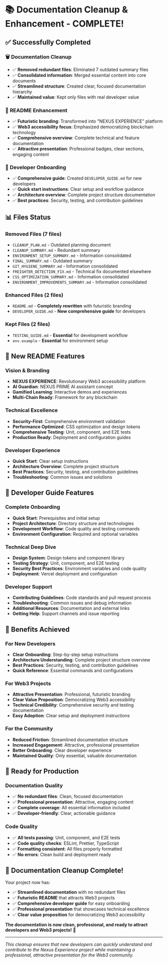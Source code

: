# 📚 Documentation Cleanup & Enhancement - COMPLETE!

## ✅ **Successfully Completed**

### 🗑️ **Documentation Cleanup**

- ✅ **Removed redundant files**: Eliminated 7 outdated summary files
- ✅ **Consolidated information**: Merged essential content into core documents
- ✅ **Streamlined structure**: Created clear, focused documentation hierarchy
- ✅ **Maintained value**: Kept only files with real developer value

### 🌟 **README Enhancement**

- ✅ **Futuristic branding**: Transformed into "NEXUS EXPERIENCE" platform
- ✅ **Web3 accessibility focus**: Emphasized democratizing blockchain
  technology
- ✅ **Comprehensive overview**: Complete technical and feature documentation
- ✅ **Attractive presentation**: Professional badges, clear sections, engaging
  content

### 📖 **Developer Onboarding**

- ✅ **Comprehensive guide**: Created `DEVELOPER_GUIDE.md` for new developers
- ✅ **Quick start instructions**: Clear setup and workflow guidance
- ✅ **Architecture overview**: Complete project structure documentation
- ✅ **Best practices**: Security, testing, and contribution guidelines

## 📊 **Files Status**

### **Removed Files** (7 files)

- `CLEANUP_PLAN.md` - Outdated planning document
- `CLEANUP_SUMMARY.md` - Redundant summary
- `ENVIRONMENT_SETUP_SUMMARY.md` - Information consolidated
- `FINAL_SUMMARY.md` - Outdated summary
- `GIT_HYGIENE_SUMMARY.md` - Information consolidated
- `FREIGHTER_DETECTION_FIX.md` - Technical fix documented elsewhere
- `CSS_OPTIMIZATION_SUMMARY.md` - Information consolidated
- `ENVIRONMENT_IMPROVEMENTS_SUMMARY.md` - Information consolidated

### **Enhanced Files** (2 files)

- `README.md` - **Completely rewritten** with futuristic branding
- `DEVELOPER_GUIDE.md` - **New comprehensive guide** for developers

### **Kept Files** (2 files)

- `TESTING_GUIDE.md` - **Essential** for development workflow
- `env.example` - **Essential** for environment setup

## 🌟 **New README Features**

### **Vision & Branding**

- **NEXUS EXPERIENCE**: Revolutionary Web3 accessibility platform
- **AI Guardian**: NEXUS PRIME AI assistant concept
- **Gamified Learning**: Interactive demos and experiences
- **Multi-Chain Ready**: Framework for any blockchain

### **Technical Excellence**

- **Security-First**: Comprehensive environment validation
- **Performance Optimized**: CSS optimization and design tokens
- **Comprehensive Testing**: Unit, component, and E2E tests
- **Production Ready**: Deployment and configuration guides

### **Developer Experience**

- **Quick Start**: Clear setup instructions
- **Architecture Overview**: Complete project structure
- **Best Practices**: Security, testing, and contribution guidelines
- **Troubleshooting**: Common issues and solutions

## 📖 **Developer Guide Features**

### **Complete Onboarding**

- **Quick Start**: Prerequisites and initial setup
- **Project Architecture**: Directory structure and technologies
- **Development Workflow**: Code quality and testing commands
- **Environment Configuration**: Required and optional variables

### **Technical Deep Dive**

- **Design System**: Design tokens and component library
- **Testing Strategy**: Unit, component, and E2E testing
- **Security Best Practices**: Environment variables and code quality
- **Deployment**: Vercel deployment and configuration

### **Developer Support**

- **Contributing Guidelines**: Code standards and pull request process
- **Troubleshooting**: Common issues and debug information
- **Additional Resources**: Documentation and external links
- **Getting Help**: Support channels and issue reporting

## 🎯 **Benefits Achieved**

### **For New Developers**

- **Clear Onboarding**: Step-by-step setup instructions
- **Architecture Understanding**: Complete project structure overview
- **Best Practices**: Security, testing, and contribution guidelines
- **Quick Reference**: Essential commands and configurations

### **For Web3 Projects**

- **Attractive Presentation**: Professional, futuristic branding
- **Clear Value Proposition**: Democratizing Web3 accessibility
- **Technical Credibility**: Comprehensive security and testing documentation
- **Easy Adoption**: Clear setup and deployment instructions

### **For the Community**

- **Reduced Friction**: Streamlined documentation structure
- **Increased Engagement**: Attractive, professional presentation
- **Better Onboarding**: Clear developer experience
- **Maintained Quality**: Only essential, valuable documentation

## 🚀 **Ready for Production**

### **Documentation Quality**

- ✅ **No redundant files**: Clean, focused documentation
- ✅ **Professional presentation**: Attractive, engaging content
- ✅ **Complete coverage**: All essential information included
- ✅ **Developer-friendly**: Clear, actionable guidance

### **Code Quality**

- ✅ **All tests passing**: Unit, component, and E2E tests
- ✅ **Code quality checks**: ESLint, Prettier, TypeScript
- ✅ **Formatting consistent**: All files properly formatted
- ✅ **No errors**: Clean build and deployment ready

## 🎉 **Documentation Cleanup Complete!**

Your project now has:

- ✅ **Streamlined documentation** with no redundant files
- ✅ **Futuristic README** that attracts Web3 projects
- ✅ **Comprehensive developer guide** for easy onboarding
- ✅ **Professional presentation** that showcases technical excellence
- ✅ **Clear value proposition** for democratizing Web3 accessibility

**The documentation is now clean, professional, and ready to attract developers
and Web3 projects!** 🎉

---

_This cleanup ensures that new developers can quickly understand and contribute
to the Nexus Experience project while maintaining a professional, attractive
presentation for the Web3 community._
